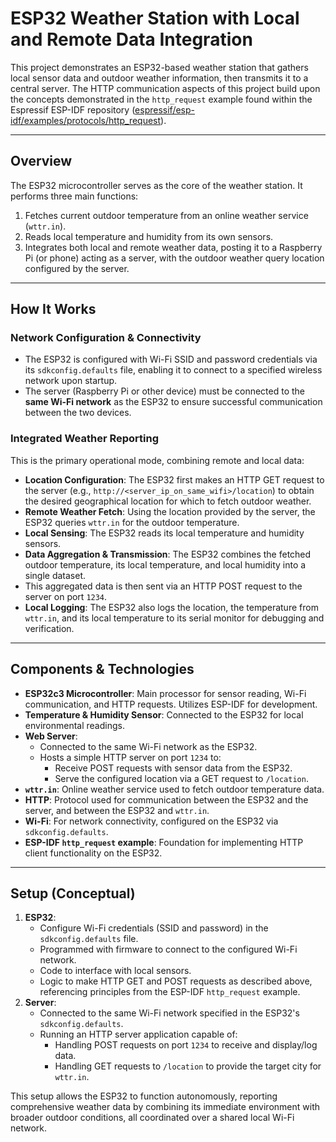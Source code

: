 # ESP32 Weather Station with Local and Remote Data Integration

This project demonstrates an ESP32-based weather station that gathers local sensor data and outdoor weather information, then transmits it to a central server. The HTTP communication aspects of this project build upon the concepts demonstrated in the `http_request` example found within the Espressif ESP-IDF repository ([espressif/esp-idf/examples/protocols/http_request](https://github.com/espressif/esp-idf/tree/master/examples/protocols/http_request)).

---
## Overview

The ESP32 microcontroller serves as the core of the weather station. It performs three main functions:
1.  Fetches current outdoor temperature from an online weather service (`wttr.in`).
2.  Reads local temperature and humidity from its own sensors.
3.  Integrates both local and remote weather data, posting it to a Raspberry Pi (or phone) acting as a server, with the outdoor weather query location configured by the server.

---
## How It Works

### Network Configuration & Connectivity
* The ESP32 is configured with Wi-Fi SSID and password credentials via its `sdkconfig.defaults` file, enabling it to connect to a specified wireless network upon startup.
* The server (Raspberry Pi or other device) must be connected to the **same Wi-Fi network** as the ESP32 to ensure successful communication between the two devices.

### Integrated Weather Reporting
This is the primary operational mode, combining remote and local data:
* **Location Configuration**: The ESP32 first makes an HTTP GET request to the server (e.g., `http://<server_ip_on_same_wifi>/location`) to obtain the desired geographical location for which to fetch outdoor weather.
* **Remote Weather Fetch**: Using the location provided by the server, the ESP32 queries `wttr.in` for the outdoor temperature.
* **Local Sensing**: The ESP32 reads its local temperature and humidity sensors.
* **Data Aggregation & Transmission**: The ESP32 combines the fetched outdoor temperature, its local temperature, and local humidity into a single dataset.
* This aggregated data is then sent via an HTTP POST request to the server on port `1234`.
* **Local Logging**: The ESP32 also logs the location, the temperature from `wttr.in`, and its local temperature to its serial monitor for debugging and verification.

---
## Components & Technologies
* **ESP32c3 Microcontroller**: Main processor for sensor reading, Wi-Fi communication, and HTTP requests. Utilizes ESP-IDF for development.
* **Temperature & Humidity Sensor**: Connected to the ESP32 for local environmental readings.
* **Web Server**:
    * Connected to the same Wi-Fi network as the ESP32.
    * Hosts a simple HTTP server on port `1234` to:
        * Receive POST requests with sensor data from the ESP32.
        * Serve the configured location via a GET request to `/location`.
* **`wttr.in`**: Online weather service used to fetch outdoor temperature data.
* **HTTP**: Protocol used for communication between the ESP32 and the server, and between the ESP32 and `wttr.in`.
* **Wi-Fi**: For network connectivity, configured on the ESP32 via `sdkconfig.defaults`.
* **ESP-IDF `http_request` example**: Foundation for implementing HTTP client functionality on the ESP32.

---
## Setup (Conceptual)

1.  **ESP32**:
    * Configure Wi-Fi credentials (SSID and password) in the `sdkconfig.defaults` file.
    * Programmed with firmware to connect to the configured Wi-Fi network.
    * Code to interface with local sensors.
    * Logic to make HTTP GET and POST requests as described above, referencing principles from the ESP-IDF `http_request` example.
2.  **Server**:
    * Connected to the same Wi-Fi network specified in the ESP32's `sdkconfig.defaults`.
    * Running an HTTP server application capable of:
        * Handling POST requests on port `1234` to receive and display/log data.
        * Handling GET requests to `/location` to provide the target city for `wttr.in`.

This setup allows the ESP32 to function autonomously, reporting comprehensive weather data by combining its immediate environment with broader outdoor conditions, all coordinated over a shared local Wi-Fi network.
